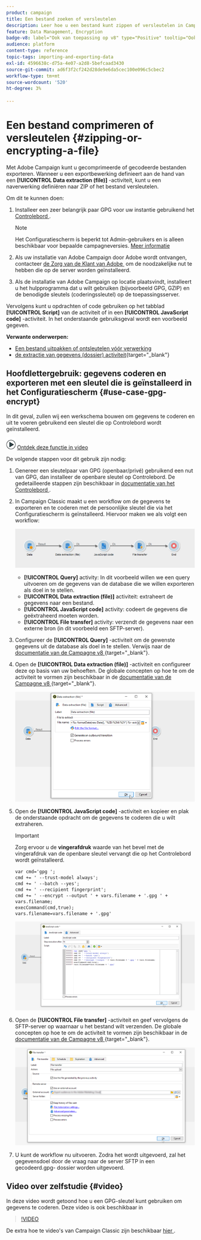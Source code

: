 ```yaml
---
product: campaign
title: Een bestand zoeken of versleutelen
description: Leer hoe u een bestand kunt zippen of versleutelen in Campagne voordat u het verwerkt
feature: Data Management, Encryption
badge-v8: label="Ook van toepassing op v8" type="Positive" tooltip="Ook van toepassing op campagne v8"
audience: platform
content-type: reference
topic-tags: importing-and-exporting-data
exl-id: 4596638c-d75a-4e07-a2d8-5befcaad3430
source-git-commit: ad6f3f2cf242d28de9e6da5cec100e096c5cbec2
workflow-type: tm+mt
source-wordcount: '520'
ht-degree: 3%

---
```


# Een bestand comprimeren of versleutelen {#zipping-or-encrypting-a-file}

Met Adobe Campaign kunt u gecomprimeerde of gecodeerde bestanden exporteren. Wanneer u een exportbewerking definieert aan de hand van een **[!UICONTROL Data extraction (file)]** -activiteit, kunt u een naverwerking definiëren naar ZIP of het bestand versleutelen.

Om dit te kunnen doen:

1. Installeer een zeer belangrijk paar GPG voor uw instantie gebruikend het [&#x200B; Controlebord &#x200B;](https://experienceleague.adobe.com/docs/control-panel/using/instances-settings/gpg-keys-management.html?lang=nl-NL#encrypting-data).

   >[!NOTE]
   >
   >Het Configuratiescherm is beperkt tot Admin-gebruikers en is alleen beschikbaar voor bepaalde campagneversies. [Meer informatie](https://experienceleague.adobe.com/docs/control-panel/using/discover-control-panel/key-features.html?lang=nl)
   >

1. Als uw installatie van Adobe Campaign door Adobe wordt ontvangen, contacteer [&#x200B; de Zorg van de Klant van Adobe &#x200B;](https://helpx.adobe.com/nl/enterprise/admin-guide.html/enterprise/using/support-for-experience-cloud.ug.html) om de noodzakelijke nut te hebben die op de server worden geïnstalleerd.
1. Als de installatie van Adobe Campaign op locatie plaatsvindt, installeert u het hulpprogramma dat u wilt gebruiken (bijvoorbeeld GPG, GZIP) en de benodigde sleutels (coderingssleutel) op de toepassingsserver.

Vervolgens kunt u opdrachten of code gebruiken op het tabblad **[!UICONTROL Script]** van de activiteit of in een **[!UICONTROL JavaScript code]** -activiteit. In het onderstaande gebruiksgeval wordt een voorbeeld gegeven.

**Verwante onderwerpen:**

* [Een bestand uitpakken of ontsleutelen vóór verwerking](../../platform/using/unzip-decrypt.md)
* [&#x200B; de extractie van gegevens (dossier) activiteit &#x200B;](https://experienceleague.adobe.com/docs/campaign/automation/workflows/wf-activities/action-activities/extraction-file.html?lang=nl-NL){target="_blank"}

## Hoofdlettergebruik: gegevens coderen en exporteren met een sleutel die is geïnstalleerd in het Configuratiescherm {#use-case-gpg-encrypt}

In dit geval, zullen wij een werkschema bouwen om gegevens te coderen en uit te voeren gebruikend een sleutel die op Controlebord wordt geïnstalleerd.

![](assets/do-not-localize/how-to-video.png) [Ontdek deze functie in video](#video)

De volgende stappen voor dit gebruik zijn nodig:

1. Genereer een sleutelpaar van GPG (openbaar/privé) gebruikend een nut van GPG, dan installeer de openbare sleutel op Controlebord. De gedetailleerde stappen zijn beschikbaar in [&#x200B; documentatie van het Controlebord &#x200B;](https://experienceleague.adobe.com/docs/control-panel/using/instances-settings/gpg-keys-management.html?lang=nl-NL#encrypting-data).

1. In Campaign Classic maakt u een workflow om de gegevens te exporteren en te coderen met de persoonlijke sleutel die via het Configuratiescherm is geïnstalleerd. Hiervoor maken we als volgt een workflow:

   ![](assets/gpg-workflow-encrypt.png)

   * **[!UICONTROL Query]** activity: In dit voorbeeld willen we een query uitvoeren om de gegevens van de database die we willen exporteren als doel in te stellen.
   * **[!UICONTROL Data extraction (file)]** activiteit: extraheert de gegevens naar een bestand.
   * **[!UICONTROL JavaScript code]** activity: codeert de gegevens die geëxtraheerd moeten worden.
   * **[!UICONTROL File transfer]** activity: verzendt de gegevens naar een externe bron (in dit voorbeeld een SFTP-server).

1. Configureer de **[!UICONTROL Query]** -activiteit om de gewenste gegevens uit de database als doel in te stellen. Verwijs naar de [&#x200B; documentatie van de Campagne v8 &#x200B;](https://experienceleague.adobe.com/docs/campaign/automation/workflows/wf-activities/targeting-activities/query.html?lang=nl-NL){target="_blank"}.

1. Open de **[!UICONTROL Data extraction (file)]** -activiteit en configureer deze op basis van uw behoeften. De globale concepten op hoe te om de activiteit te vormen zijn beschikbaar in de [&#x200B; documentatie van de Campagne v8 &#x200B;](https://experienceleague.adobe.com/docs/campaign/automation/workflows/wf-activities/action-activities/extraction-file.html?lang=nl-NL){target="_blank"}.

   ![](assets/gpg-data-extraction.png)

1. Open de **[!UICONTROL JavaScript code]** -activiteit en kopieer en plak de onderstaande opdracht om de gegevens te coderen die u wilt extraheren.

   >[!IMPORTANT]
   >
   >Zorg ervoor u de **vingerafdruk** waarde van het bevel met de vingerafdruk van de openbare sleutel vervangt die op het Controlebord wordt geïnstalleerd.

   ```
   var cmd='gpg ';
   cmd += ' --trust-model always';
   cmd += ' --batch --yes';
   cmd += ' --recipient fingerprint';
   cmd += ' --encrypt --output ' + vars.filename + '.gpg ' + vars.filename;
   execCommand(cmd,true);
   vars.filename=vars.filename + '.gpg'
   ```

   ![](assets/gpg-script.png)

1. Open de **[!UICONTROL File transfer]** -activiteit en geef vervolgens de SFTP-server op waarnaar u het bestand wilt verzenden. De globale concepten op hoe te om de activiteit te vormen zijn beschikbaar in de [&#x200B; documentatie van de Campagne v8 &#x200B;](https://experienceleague.adobe.com/docs/campaign/automation/workflows/wf-activities/event-activities/file-transfer.html?lang=nl-NL){target="_blank"}.

   ![](assets/gpg-file-transfer.png)

1. U kunt de workflow nu uitvoeren. Zodra het wordt uitgevoerd, zal het gegevensdoel door de vraag naar de server SFTP in een gecodeerd.gpg- dossier worden uitgevoerd.

## Video over zelfstudie {#video}

In deze video wordt getoond hoe u een GPG-sleutel kunt gebruiken om gegevens te coderen. Deze video is ook beschikbaar in

>[!VIDEO](https://video.tv.adobe.com/v/36399?quality=12)

De extra hoe te video&#39;s van Campaign Classic zijn beschikbaar [&#x200B; hier &#x200B;](https://experienceleague.adobe.com/docs/campaign-classic-learn/tutorials/overview.html?lang=nl).
